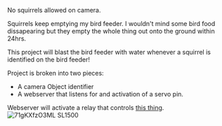 No squirrels allowed on camera.



Squirrels keep emptying my bird feeder. I wouldn't mind some bird food dissapearing but they empty the whole thing out onto the ground within 24hrs.

This project will blast the bird feeder with water whenever a squirrel is identified on the bird feeder! 



Project is broken into two pieces:
  - A camera Object identifier
  - A webserver that listens for and activation of a servo pin.





Webserver will activate a relay that controls [this thing](https://www.amazon.com/dp/B007N0J98E/).![71gKXfzO3ML _SL1500_](https://user-images.githubusercontent.com/7391197/194972078-d6dd8bff-6919-46bd-a565-0914aeb73dca.jpg)
